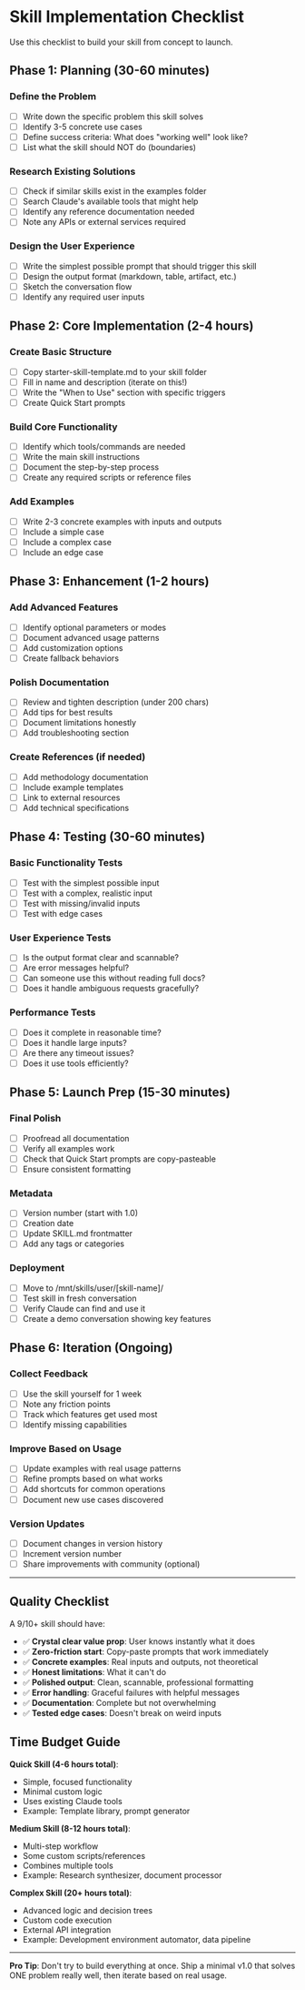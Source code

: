 # Skill Implementation Checklist

Use this checklist to build your skill from concept to launch.

## Phase 1: Planning (30-60 minutes)

### Define the Problem
- [ ] Write down the specific problem this skill solves
- [ ] Identify 3-5 concrete use cases
- [ ] Define success criteria: What does "working well" look like?
- [ ] List what the skill should NOT do (boundaries)

### Research Existing Solutions
- [ ] Check if similar skills exist in the examples folder
- [ ] Search Claude's available tools that might help
- [ ] Identify any reference documentation needed
- [ ] Note any APIs or external services required

### Design the User Experience
- [ ] Write the simplest possible prompt that should trigger this skill
- [ ] Design the output format (markdown, table, artifact, etc.)
- [ ] Sketch the conversation flow
- [ ] Identify any required user inputs

## Phase 2: Core Implementation (2-4 hours)

### Create Basic Structure
- [ ] Copy starter-skill-template.md to your skill folder
- [ ] Fill in name and description (iterate on this!)
- [ ] Write the "When to Use" section with specific triggers
- [ ] Create Quick Start prompts

### Build Core Functionality
- [ ] Identify which tools/commands are needed
- [ ] Write the main skill instructions
- [ ] Document the step-by-step process
- [ ] Create any required scripts or reference files

### Add Examples
- [ ] Write 2-3 concrete examples with inputs and outputs
- [ ] Include a simple case
- [ ] Include a complex case
- [ ] Include an edge case

## Phase 3: Enhancement (1-2 hours)

### Add Advanced Features
- [ ] Identify optional parameters or modes
- [ ] Document advanced usage patterns
- [ ] Add customization options
- [ ] Create fallback behaviors

### Polish Documentation
- [ ] Review and tighten description (under 200 chars)
- [ ] Add tips for best results
- [ ] Document limitations honestly
- [ ] Add troubleshooting section

### Create References (if needed)
- [ ] Add methodology documentation
- [ ] Include example templates
- [ ] Link to external resources
- [ ] Add technical specifications

## Phase 4: Testing (30-60 minutes)

### Basic Functionality Tests
- [ ] Test with the simplest possible input
- [ ] Test with a complex, realistic input
- [ ] Test with missing/invalid inputs
- [ ] Test with edge cases

### User Experience Tests
- [ ] Is the output format clear and scannable?
- [ ] Are error messages helpful?
- [ ] Can someone use this without reading full docs?
- [ ] Does it handle ambiguous requests gracefully?

### Performance Tests
- [ ] Does it complete in reasonable time?
- [ ] Does it handle large inputs?
- [ ] Are there any timeout issues?
- [ ] Does it use tools efficiently?

## Phase 5: Launch Prep (15-30 minutes)

### Final Polish
- [ ] Proofread all documentation
- [ ] Verify all examples work
- [ ] Check that Quick Start prompts are copy-pasteable
- [ ] Ensure consistent formatting

### Metadata
- [ ] Version number (start with 1.0)
- [ ] Creation date
- [ ] Update SKILL.md frontmatter
- [ ] Add any tags or categories

### Deployment
- [ ] Move to /mnt/skills/user/[skill-name]/
- [ ] Test skill in fresh conversation
- [ ] Verify Claude can find and use it
- [ ] Create a demo conversation showing key features

## Phase 6: Iteration (Ongoing)

### Collect Feedback
- [ ] Use the skill yourself for 1 week
- [ ] Note any friction points
- [ ] Track which features get used most
- [ ] Identify missing capabilities

### Improve Based on Usage
- [ ] Update examples with real usage patterns
- [ ] Refine prompts based on what works
- [ ] Add shortcuts for common operations
- [ ] Document new use cases discovered

### Version Updates
- [ ] Document changes in version history
- [ ] Increment version number
- [ ] Share improvements with community (optional)

---

## Quality Checklist

A 9/10+ skill should have:
- ✅ **Crystal clear value prop**: User knows instantly what it does
- ✅ **Zero-friction start**: Copy-paste prompts that work immediately
- ✅ **Concrete examples**: Real inputs and outputs, not theoretical
- ✅ **Honest limitations**: What it can't do
- ✅ **Polished output**: Clean, scannable, professional formatting
- ✅ **Error handling**: Graceful failures with helpful messages
- ✅ **Documentation**: Complete but not overwhelming
- ✅ **Tested edge cases**: Doesn't break on weird inputs

## Time Budget Guide

**Quick Skill (4-6 hours total)**:
- Simple, focused functionality
- Minimal custom logic
- Uses existing Claude tools
- Example: Template library, prompt generator

**Medium Skill (8-12 hours total)**:
- Multi-step workflow
- Some custom scripts/references
- Combines multiple tools
- Example: Research synthesizer, document processor

**Complex Skill (20+ hours total)**:
- Advanced logic and decision trees
- Custom code execution
- External API integration
- Example: Development environment automator, data pipeline

---

**Pro Tip**: Don't try to build everything at once. Ship a minimal v1.0 that solves ONE problem really well, then iterate based on real usage.

